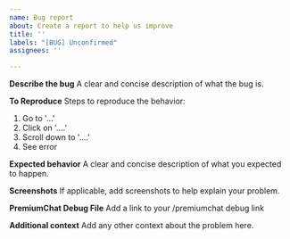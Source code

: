 ```yaml
---
name: Bug report
about: Create a report to help us improve
title: ''
labels: "[BUG] Unconfirmed"
assignees: ''

---
```


**Describe the bug**
A clear and concise description of what the bug is.

**To Reproduce**
Steps to reproduce the behavior:
1. Go to '...'
2. Click on '....'
3. Scroll down to '....'
4. See error

**Expected behavior**
A clear and concise description of what you expected to happen.

**Screenshots**
If applicable, add screenshots to help explain your problem.

**PremiumChat Debug File**
Add a link to your /premiumchat debug link

**Additional context**
Add any other context about the problem here.
